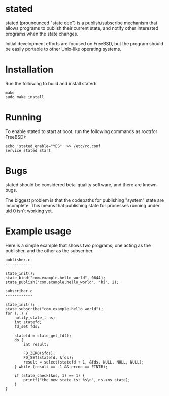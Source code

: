 # stated

stated (prounounced "state dee") is a publish/subscribe mechanism that allows
programs to publish their current state, and notify other interested programs
when the state changes.

Initial development efforts are focused on FreeBSD, but the program should be
easily portable to other Unix-like operating systems.

# Installation 

Run the following to build and install stated:

	make
	sudo make install
	
# Running

To enable stated to start at boot, run the following commands as root(for FreeBSD):

	echo 'stated_enable="YES"' >> /etc/rc.conf
	service stated start
	
# Bugs

stated should be considered beta-quality software, and there are known bugs.

The biggest problem is that the codepaths for publishing "system" state are
incomplete. This means that publishing state for processes running under uid 0
isn't working yet.

# Example usage

Here is a simple example that shows two programs; one acting as the publisher, 
and the other as the subscriber.

	publisher.c
	-----------
	
	state_init();
	state_bind("com.example.hello_world", 0644);
	state_publish("com.example.hello_world", "hi", 2);
	
	subscriber.c
	------------
	
	state_init();
	state_subscribe("com.example.hello_world");
	for (;;) {
		notify_state_t ns;
		int statefd;
		fd_set fds;
		
		statefd = state_get_fd();
		do {
			int result;
			
			FD_ZERO(&fds);
			FD_SET(statefd, &fds);
		    result = select(statefd + 1, &fds, NULL, NULL, NULL);
		} while (result == -1 && errno == EINTR);
		
		if (state_check(&ns, 1) == 1) {
			printf("the new state is: %s\n", ns->ns_state);
		}
	}
